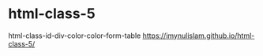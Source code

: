 # html-class-5
html-class-id-div-color-color-form-table
https://imynulislam.github.io/html-class-5/
